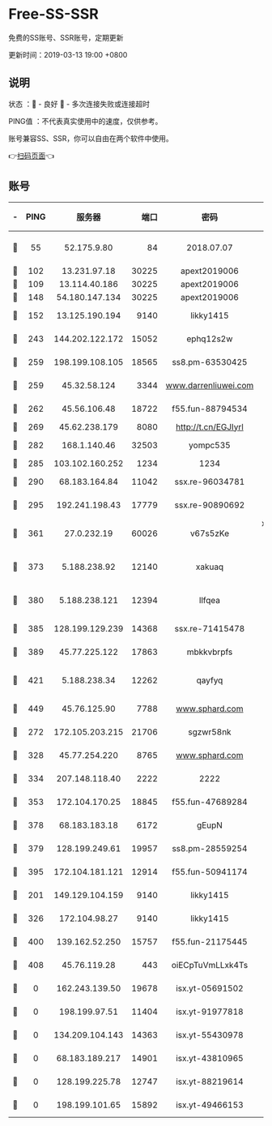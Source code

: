 # Free-SS-SSR

免费的SS账号、SSR账号，定期更新

更新时间：2019-03-13 19:00 +0800

## 说明

状态     ：🙂 - 良好 🙁 - 多次连接失败或连接超时

PING值   ：不代表真实使用中的速度，仅供参考。

账号兼容SS、SSR，你可以自由在两个软件中使用。

👉[扫码页面](https://liesauer.github.io/Free-SS-SSR/)👈

## 账号

|-|PING|服务器|端口|密码|加密方式|区域|
|:----:|:----:|:-----:|-----:|:----:|:----:|:----:|
|🙂|55|52.175.9.80|84|2018.07.07|chacha20-ietf-poly1305|HK|
|🙂|102|13.231.97.18|30225|apext2019006|chacha20|JP|
|🙂|109|13.114.40.186|30225|apext2019006|chacha20|JP|
|🙂|148|54.180.147.134|30225|apext2019006|chacha20|KR|
|🙂|152|13.125.190.194|9140|likky1415|aes-256-cfb|KR|
|🙂|243|144.202.122.172|15052|ephq12s2w|aes-256-cfb|US|
|🙂|259|198.199.108.105|18565|ss8.pm-63530425|aes-256-cfb|US|
|🙂|259|45.32.58.124|3344|www.darrenliuwei.com|aes-256-cfb|JP|
|🙂|262|45.56.106.48|18722|f55.fun-88794534|aes-256-cfb|US|
|🙂|269|45.62.238.179|8080|http://t.cn/EGJIyrl|rc4-md5|CA|
|🙂|282|168.1.140.46|32503|yompc535|aes-256-cfb|AU|
|🙂|285|103.102.160.252|1234|1234|rc4-md5|JP|
|🙂|290|68.183.164.84|11042|ssx.re-96034781|aes-256-cfb|US|
|🙂|295|192.241.198.43|17779|ssx.re-90890692|aes-256-cfb|US|
|🙂|361|27.0.232.19|60026|v67s5zKe|xchacha20-ietf-poly1305|HK|
|🙂|373|5.188.238.92|12140|xakuaq|chacha20-ietf-poly1305|BR|
|🙂|380|5.188.238.121|12394|llfqea|chacha20-ietf-poly1305|BR|
|🙂|385|128.199.129.239|14368|ssx.re-71415478|aes-256-cfb|SG|
|🙂|389|45.77.225.122|17863|mbkkvbrpfs|aes-256-cfb|GB|
|🙂|421|5.188.238.34|12262|qayfyq|chacha20-ietf-poly1305|BR|
|🙂|449|45.76.125.90|7788|www.sphard.com|aes-256-cfb|AU|
|🙂|272|172.105.203.215|21706|sgzwr58nk|aes-256-cfb|JP|
|🙂|328|45.77.254.220|8765|www.sphard.com|aes-256-cfb|SG|
|🙂|334|207.148.118.40|2222|2222|aes-256-cfb|SG|
|🙂|353|172.104.170.25|18845|f55.fun-47689284|aes-256-cfb|SG|
|🙂|378|68.183.183.18|6172|gEupN|aes-256-cfb|SG|
|🙂|379|128.199.249.61|19957|ss8.pm-28559254|aes-256-cfb|SG|
|🙂|395|172.104.181.121|12914|f55.fun-50941174|aes-256-cfb|SG|
|🙁|201|149.129.104.159|9140|likky1415|aes-256-cfb|HK|
|🙁|326|172.104.98.27|9140|likky1415|aes-256-cfb|JP|
|🙁|400|139.162.52.250|15757|f55.fun-21175445|aes-256-cfb|SG|
|🙁|408|45.76.119.28|443|oiECpTuVmLLxk4Ts|aes-256-cfb|AU|
|🙁|0|162.243.139.50|19678|isx.yt-05691502|aes-256-cfb|US|
|🙁|0|198.199.97.51|11404|isx.yt-91977818|aes-256-cfb|US|
|🙁|0|134.209.104.143|14363|isx.yt-55430978|aes-256-cfb|SG|
|🙁|0|68.183.189.217|14901|isx.yt-43810965|aes-256-cfb|SG|
|🙁|0|128.199.225.78|12747|isx.yt-88219614|aes-256-cfb|SG|
|🙁|0|198.199.101.65|15892|isx.yt-49466153|aes-256-cfb|US|
